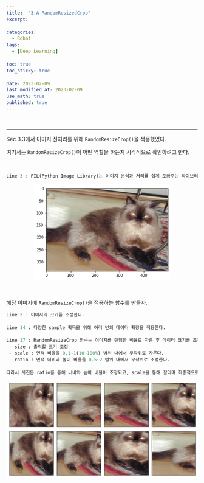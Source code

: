 ```yaml
---
title:  "3.A RandomResizedCrop"
excerpt: 

categories:
  - Robot
tags:
  - [Deep Learning]

toc: true
toc_sticky: true
 
date: 2023-02-09
last_modified_at: 2023-02-09
use_math: true
published: true
---
```


<br>

***

Sec 3.3에서 이미지 전처리를 위해 `RandomResizeCrop()`을 적용했었다.

여기서는 `RandomResizeCrop()`이 어떤 역할을 하는지 시각적으로 확인하려고 한다.

<br>

<script src="https://gist.github.com/younghwanJoo1608/1bdb390685cced5634f800a3330edb67.js"></script>

```py
Line 3 : PIL(Python Image Library)는 이미지 분석과 처리를 쉽게 도와주는 라이브러리이다. 다양한 이미지 파일 형식을 지원한다.
```

<p align="center"><img src="/assets/image/machine_learning/dl/ch3/230209_4.png" width="" height="" title="" alt=""><br/></p> 

<br>

해당 이미지에 `RandomResizeCrop()`을 적용하는 함수를 만들자.

<script src="https://gist.github.com/younghwanJoo1608/a2d768369b6065d5e9177fb15da2ef40.js"></script>

```py
Line 2 : 이미지의 크기를 조정한다.

Line 14 : 다양한 sample 획득을 위해 여러 번의 데이터 확장을 적용한다.

Line 17 : RandomResizeCrop 함수는 이미지를 랜덤한 비율로 자른 후 데이터 크기를 조정한다.
 - size : 출력할 크기 조정
 - scale : 면적 비율을 0.1~1(10~100%) 범위 내에서 무작위로 자른다.
 - ratio : 면적 너비와 높이 비율을 0.5~2 범위 내에서 무작위로 조정한다.

따라서 사진은 ratio를 통해 너비와 높이 비율이 조정되고, scale을 통해 잘리며 최종적으로 출력 size로 조정된다.
```

<p align="center"><img src="/assets/image/machine_learning/dl/ch3/230209_5.png" width="" height="" title="" alt=""><br/></p> 

